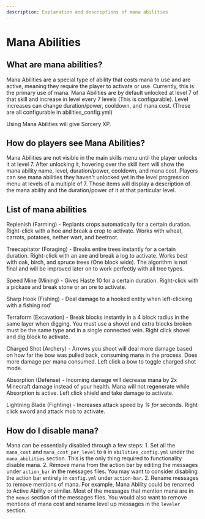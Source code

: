 ```yaml
---
description: Explanation and descriptions of mana abilities
---
```


# Mana Abilities

## What are mana abilities?

Mana Abilities are a special type of ability that costs mana to use and are active, meaning they require the player to activate or use. Currently, this is the primary use of mana. Mana Abilities are by default unlocked at level 7 of that skill and increase in level every 7 levels \(This is configurable\). Level increases can change duration/power, cooldown, and mana cost. \(These are all configurable in abilities\_config.yml\)

Using Mana Abilities will give Sorcery XP.

## How do players see Mana Abilities?

Mana Abilities are not visible in the main skills menu until the player unlocks it at level 7. After unlocking it, hovering over the skill item will show the mana ability name, level, duration/power, cooldown, and mana cost. Players can see mana abilities they haven't unlocked yet in the level progression menu at levels of a multiple of 7. Those items will display a description of the mana ability and the duration/power of it at that particular level.

## List of mana abilities

Replenish \(Farming\) - Replants crops automatically for a certain duration. Right-click with a hoe and break a crop to activate. Works with wheat, carrots, potatoes, nether wart, and beetroot.

Treecapitator \(Foraging\) - Breaks entire trees instantly for a certain duration. Right-click with an axe and break a log to activate. Works best with oak, birch, and spruce trees \(One block wide\). The algorithm is not final and will be improved later on to work perfectly with all tree types.

Speed Mine \(Mining\) - Gives Haste 10 for a certain duration. Right-click with a pickaxe and break stone or an ore to activate.

Sharp Hook \(Fishing\) - Deal damage to a hooked entity when left-clicking with a fishing rod'

Terraform \(Excavation\) - Break blocks instantly in a 4 block radius in the same layer when digging. You must use a shovel and extra blocks broken must be the same type and in a single connected vein. Right click shovel and dig block to activate.

Charged Shot \(Archery\) - Arrows you shoot will deal more damage based on how far the bow was pulled back, consuming mana in the process. Does more damage per mana consumed. Left click a bow to toggle charged shot mode.

Absorption \(Defense\) - Incoming damage will decrease mana by 2x Minecraft damage instead of your health. Mana will not regenerate while Absorption is active. Left click shield and take damage to activate.

Lightning Blade \(Fighting\) - Increases attack speed by _% for_  seconds. Right click sword and attack mob to activate.

## How do I disable mana?

Mana can be essentially disabled through a few steps: 1. Set all the `mana_cost` and `mana_cost_per_level` to `0` in `abilities_config.yml` under the `mana_abilities` section. This is the only thing required to functionality disable mana. 2. Remove mana from the action bar by editing the messages under `action_bar` in the messages files. You may want to consider disabling the action bar entirely in `config.yml` under `action-bar`. 2. Rename messages to remove mentions of mana. For example, Mana Ability could be renamed to Active Ability or similar. Most of the messages that mention mana are in the `menus` section of the messages files. You would also want to remove mentions of mana cost and rename level up messages in the `leveler` section.

